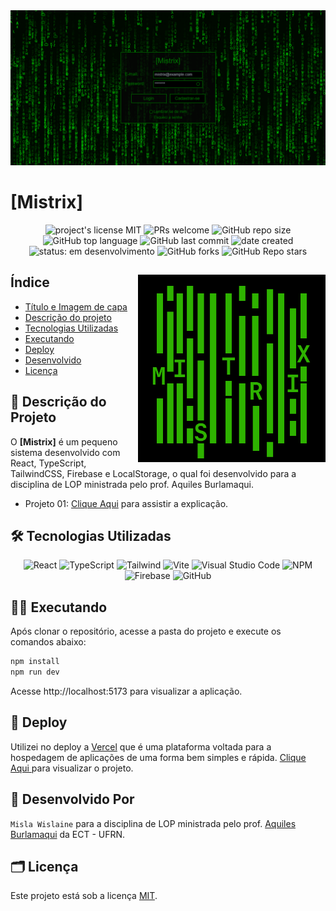 <img src="./src/assets/img/mistrix.png" alt="[Mistrix]">

# [Mistrix]

<div align="center" >
    
<img alt="project's license MIT" src="https://img.shields.io/github/license/wwwmisla/mistrix-project?style=plastic&color=339933">
<img src="https://img.shields.io/static/v1?label=PRs&message=welcome&color=339933&style=plastic&logo=" alt="PRs welcome" />
<img alt="GitHub repo size" src="https://img.shields.io/github/repo-size/wwwmisla/mistrix-project?color=181717&logo=github&style=plastic&logoColor=181717">
<img alt="GitHub top language" src="https://img.shields.io/github/languages/top/wwwmisla/mistrix-project?color=%23F7DF1E&logo=javascript&style=plastic">
<img alt="GitHub last commit" src="https://img.shields.io/github/last-commit/wwwmisla/mistrix-project?color=F05032&logo=git&logoColor&style=plastic">
<img alt="date created" src="https://badges.pufler.dev/created/wwwmisla/mistrix-project?style=plastic&color=339933">
<img src="https://img.shields.io/static/v1?label=✔ status&message=Em+desenvolvimento&color=393&style=plastic&logo=" alt="status: em desenvolvimento"/>
<img alt="GitHub forks" src="https://img.shields.io/github/forks/wwwmisla/mistrix-project?style=social">
<img alt="GitHub Repo stars" src="https://img.shields.io/github/stars/wwwmisla/mistrix-project?style=social">

</div>

<div style="display: inline_block">

<img src="./src/assets/img/favicon-b.png" width="300px" align="right"/>

## Índice

- [Título e Imagem de capa](https://github.com/wwwmisla/mistrix-project/)
- [Descrição do projeto](#-descrição-do-projeto)
- [Tecnologias Utilizadas](#-tecnologias-utilizadas)
- [Executando](#-executando)
- [Deploy](#-deploy)
- [Desenvolvido](#-desenvolvido-por)
- [Licença](#%EF%B8%8F-licença)

</div>

## 📄 Descrição do Projeto

O <strong>[Mistrix]</strong> é um pequeno sistema desenvolvido com React, TypeScript, TailwindCSS, Firebase e LocalStorage, o qual foi desenvolvido para a disciplina de LOP ministrada pelo prof. Aquiles Burlamaqui.

- Projeto 01: [Clique Aqui](https://youtu.be/63Es5NOnmIg?feature=shared) para assistir a explicação.

## 🛠 Tecnologias Utilizadas

<div align="center">
    <img alt="React" src="https://img.shields.io/badge/react-%23121011.svg?style=for-the-badge&logo=react&logoColor=white">
    <img alt="TypeScript" src="https://img.shields.io/badge/typescript-%23121011.svg?style=for-the-badge&logo=typescript&logoColor=white">
    <img alt="Tailwind" src="https://img.shields.io/badge/tailwindcss-%23121011.svg?style=for-the-badge&logo=tailwind-css&logoColor=white">
    <img alt="Vite" src="https://img.shields.io/badge/vite-%23121011.svg?style=for-the-badge&logo=vite&logoColor=white">
    <img alt="Visual Studio Code" src="https://img.shields.io/badge/Visual%20Studio%20Code-010101.svg?style=for-the-badge&logo=visual-studio-code&logoColor=white">
    <img alt="NPM" src="https://img.shields.io/badge/NPM-%23121011.svg?style=for-the-badge&logo=npm&logoColor=white">
    <!-- <img alt="NodeJS" src="https://img.shields.io/badge/node.js-6DA55F?style=for-the-badge&logo=node.js&logoColor=white"> -->
    <img alt="Firebase" src="https://img.shields.io/badge/firebase-%23121011.svg?style=for-the-badge&logo=firebase&logoColor=white">
    <img alt="GitHub" src="https://img.shields.io/badge/github-%23121011.svg?style=for-the-badge&logo=github&logoColor=white">
</div>

## 👩‍💻 Executando 

Após clonar o repositório, acesse a pasta do projeto e execute os comandos abaixo:

```sh
npm install 
npm run dev
```

Acesse http://localhost:5173 para visualizar a aplicação.

## 🚀 Deploy

Utilizei no deploy a [Vercel](https://vercel.com/) que é uma plataforma voltada para a hospedagem de aplicações de uma forma bem simples e rápida. <a href= "https://mistrix-project.vercel.app" target="_blank"> Clique Aqui </a> para visualizar o projeto.

## 🚧 Desenvolvido Por 
`Misla Wislaine` para a disciplina de LOP ministrada pelo prof. [Aquiles Burlamaqui](https://github.com/AquilesBurlamaqui) da ECT - UFRN.

## 🗂️ Licença

Este projeto está sob a licença [MIT](LICENSE).
